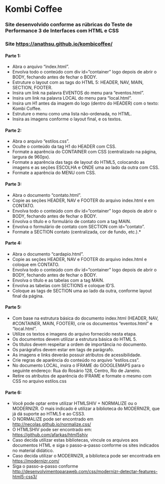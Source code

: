 # Kombi Coffee
### Site desenvolvido conforme as rúbricas do Teste de Performance 3 de Interfaces com HTML e CSS
### Site https://anathsu.github.io/kombicoffee/



#### Parte 1:
* Abra o arquivo “index.html”.
* Envolva todo o conteúdo com div id=”container” logo depois de abrir o BODY, fechando antes de fechar o BODY.
* Estruture o layout com as tags do HTML 5: HEADER, NAV, MAIN, SECTION, FOOTER.
* Insira um link na palavra EVENTOS do menu para “eventos.html”.
* Insira um link na palavra LOCAL do menu para “local.html”.
* Insira um H1 antes da imagem do logo (dentro do HEADER) com o texto: Kombi Coffee.
* Estruture o menu como uma lista não-ordenada, no HTML.
* Insira as imagens conforme o layout final, e os textos.

#### Parte 2:

* Abra o arquivo “estilos.css”.
* Oculte o conteúdo da tag H1 do HEADER com CSS.
* Formate a aparência do CONTAINER com CSS (centralizado na página, largura de 960px).
* Formate a aparência das tags de layout do HTML5, colocando as imagens e as seções ESCOLHA e ONDE uma ao lado da outra com CSS.
* Formate a aparência do MENU com CSS.

#### Parte 3:

* Abra o documento “contato.html”.
* Copie as seções HEADER, NAV e FOOTER do arquivo index.html e em CONTATO.
* Envolva todo o conteúdo com div id=”container” logo depois de abrir o BODY, fechando antes de fechar o BODY.
* Envolva o título e o formulário de contato com a tag MAIN.
* Envolva o formulário de contato com SECTION com id=”contato”.
* Formate a SECTION contato (centralizada, cor de fundo, etc.).* 

#### Parte 4:

* Abra o documento “cardapio.html”.
* Copie as seções HEADER, NAV e FOOTER do arquivo index.html e coloque em CONTATO.
* Envolva todo o conteúdo com div id=”container” logo depois de abrir o BODY, fechando antes de fechar o BODY.
* Envolva o título e as tabelas com a tag MAIN.
* Envolva as tabelas com SECTIONS e coloque ID’S.
* Coloque as tags de SECTION uma ao lado da outra, conforme layout final da página.

#### Parte 5:

* Com base na estrutura básica do documento index.html (HEADER, NAV, #CONTAINER, MAIN, FOOTER), crie os documentos “eventos.html” e “local.html”.
* Utilize os textos e imagens do arquivo fornecido nesta etapa.
* Os documentos devem utilizar a estrutura básica do HTML 5.
* Os títulos devem respeitar a ordem de importância no documento.
* Os parágrafos devem estar em tags de parágrafo.
* As imagens e links deverão possuir atributos de acessibilidade.
* Crie regras de aparência do conteúdo no arquivo “estilos.css”.
* No documento LOCAL, insira o IFRAME do GOOGLEMAPS para o seguinte endereço: Rua do Rosário 128, Centro, Rio de Janeiro.
* Retire os atributos de aparência do IFRAME e formate o mesmo com CSS no arquivo estilos.css

#### Parte 6:

* Você pode optar entre utilizar HTMLSHIV + NORMALIZE ou o MODERNIZR. O mais indicado é utilizar a biblioteca do MODERNIZR, que já dá suporte ao HTML5 e ao CSS3.
* O NORMALIZE pode ser encontrado em http://necolas.github.io/normalize.css/
* O HTMLSHIV pode ser encontrado em: https://github.com/afarkas/html5shiv
* Caso decida utilizar estas bibliotecas, vincule os arquivos aos documentos HTML e siga o passo-a-passo conforme os sites indicados no material didático.
* Caso decida utilizar o MODERNIZR, a biblioteca pode ser encontrada em https://modernizr.com/
* Siga o passo-a-passo conforme http://desenvolvimentoparaweb.com/css/modernizr-detectar-features-html5-css3/
